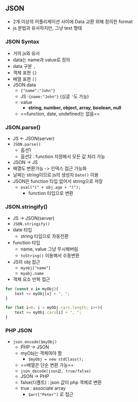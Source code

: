 ## JSON
- 2개 이상의 어플리케이션 사이에 Data 교환 위해 정의한 format
- js 문법과 유사하지만, 그냥 text 형태

### JSON Syntax
- 거의 js와 유사
- data는 name과 value로 정의
- data 구분 `,`
- 객체 표현 `{}`
- 배열 표현 `[]`
- JSON data
	- `{"name":"John"}`
	- JS :`{name:"John"}` (싱글 `'`도 가능)
  - value
	  - **string, number, object, array, boolean, null**
  - ==function, date, undefined는 없음==
### JSON.parse()
- JS <- JSON(server)
- `JSON.parse()`
	- 옵션1
	- 옵션2 : function 지정해서 모든 값 처리 가능
- JSON -> JS
- 배열도 변환가능 -> 인덱스 접근 가능화
- 날짜는 string이므로 js의 생성자 `Date()` 이용
- JSON은 function 타입 없어서 string으로 저장
	- `eval("(" + obj.age + ")");`
		- function 타입으로 변환

### JSON.stringify()
- JS -> JSON(server)
- `JSON.stringify()`
- date 타입
	- string 타입으로 자동전환
- function 타입
	- name, value 그냥 무시해버림
	- `toString()` 이용해서 수동변환
- JS의 obj 접근
	- `myobj["name"]`
	- `myobj.name`
- 객체 요소 반복 접근
```javascript
for (const x in myObj){
	text += myObj[x] + ", ";
}

for (let i=0; i < myObj.cars.length; i++){
	text += myObj.cars[i] + ", ";
}
```

### PHP JSON
- `json_encode($myObj)`
	- PHP -> JSON
	- myObj는 객체여야 함
		- `$myObj = new stdClass();`
	- ==배열은 단순 변환 가능==
	- `json_decode(json값, true/false)`
	- JSON -> PHP
	- false(디폴트) : json 값이 php 객체로 변환
	- true : associate array
		- `$arr["Peter"]` 로 접근